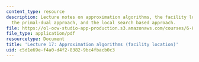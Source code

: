 ```yaml
---
content_type: resource
description: Lecture notes on approximation algorithms, the facility location problem,
  the primal-dual approach, and the local search based approach.
file: https://ol-ocw-studio-app-production.s3.amazonaws.com/courses/6-854j-advanced-algorithms-fall-2008/c5d1e69ef4a0d4f283829bc4fbacb0c3_lec17.pdf
file_type: application/pdf
resourcetype: Document
title: 'Lecture 17: Approximation algorithms (facility location)'
uid: c5d1e69e-f4a0-d4f2-8382-9bc4fbacb0c3
---
```


